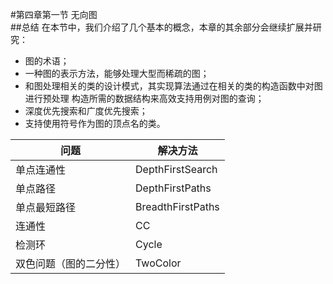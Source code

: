 #第四章第一节 无向图  
##总结
在本节中，我们介绍了几个基本的概念，本章的其余部分会继续扩展并研究：
- 图的术语；
- 一种图的表示方法，能够处理大型而稀疏的图；
- 和图处理相关的类的设计模式，其实现算法通过在相关的类的构造函数中对图进行预处理
构造所需的数据结构来高效支持用例对图的查询；
- 深度优先搜索和广度优先搜索；
- 支持使用符号作为图的顶点名的类。  

|问题|解决方法|
|---|---|
|单点连通性|DepthFirstSearch|
|单点路径|DepthFirstPaths|
|单点最短路径|BreadthFirstPaths|
|连通性|CC|
|检测环|Cycle|
|双色问题（图的二分性）|TwoColor|